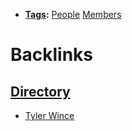 - **[Tags](<Tags.md>):** [People](<People.md>) [Members](<Members.md>)

# Backlinks
## [Directory](<Directory.md>)
- [Tyler Wince](<Tyler Wince.md>)

